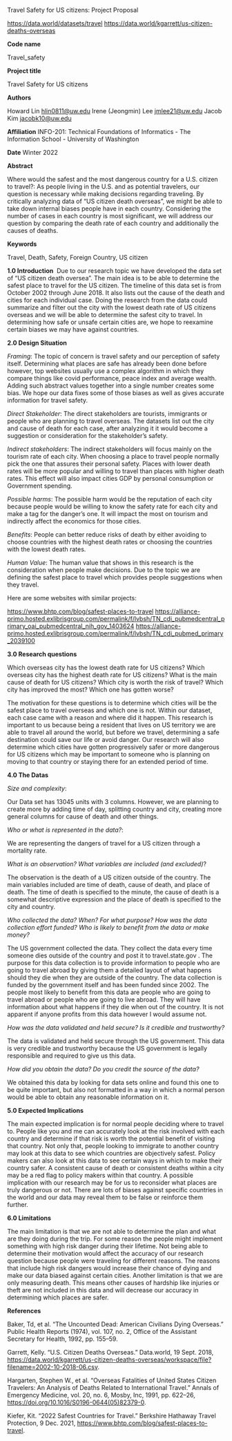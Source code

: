 Travel Safety for US citizens: Project Proposal 

https://data.world/datasets/travel
https://data.world/kgarrett/us-citizen-deaths-overseas

**Code name**

Travel_safety


**Project title**

Travel Safety for US citizens

**Authors**

Howard Lin hlin0811@uw.edu
Irene (Jeongmin) Lee jmlee21@uw.edu
Jacob Kim jacobk10@uw.edu

**Affiliation**
INFO-201: Technical Foundations of Informatics - The Information School - University of Washington

**Date**
Winter 2022

**Abstract**

Where would the safest and the most dangerous country for a U.S. citizen to travel?: As people living in the U.S. and as potential travelers, our question is necessary while making decisions regarding traveling. By critically analyzing data of “US citizen death overseas”, we might be able to take down internal biases people have in each country. Considering the number of cases in each country is most significant, we will address our question by comparing the death rate of each country and additionally the causes of deaths.

**Keywords**

Travel, Death, Safety, Foreign Country, US citizen


**1.0 Introduction**
​​
Due to our research topic we have developed the data set of “US citizen death oversea”. The main idea is to be able to determine the safest place to travel for the US citizen. The timeline of this data set is from October 2002 through June 2018. It also lists out the cause of the death and cities for each individual case. Doing the research from the data could summarize and filter out the city with the lowest death rate of US citizens overseas and we will be able to determine the safest city to travel. In determining how safe or unsafe certain cities are, we hope to reexamine certain biases we may have against countries.

**2.0 Design Situation**

_Framing_: The topic of concern is travel safety and our perception of safety itself. Determining what places are safe has already been done before however, top websites usually use a complex algorithm in which they compare things like covid performance, peace index and average wealth. Adding such abstract values together into a single number creates some bias. We hope our data fixes some of those biases as well as gives accurate information for travel safety.

_Direct Stakeholder_: The direct stakeholders are tourists, immigrants or people who are planning to travel overseas. The datasets list out the city and cause of death for each case, after analyzing it it would become a suggestion or consideration  for the stakeholder’s safety.

_Indirect stakeholders_: The indirect stakeholders will focus mainly on the tourism rate of each city. When choosing a place to travel people normally pick the one that assures their personal safety. Places with lower death rates will be more popular and willing to travel than places with higher death rates. This effect will also impact cities GDP by personal consumption or Government spending.

_Possible harms_: The possible harm would be the reputation of each city because people would be willing to know the safety rate for each city and make a tag for the danger’s one. It will impact the most on tourism and indirectly affect the economics for those cities.

_Benefits_: People can better reduce risks of death by either avoiding to choose countries with the highest death rates or choosing the countries with the lowest death rates.

_Human Value_: The human value that shows in this research is the consideration when people make decisions. Due to the topic we are defining the safest place to travel which provides people suggestions when they travel.

Here are some websites with similar projects:

https://www.bhtp.com/blog/safest-places-to-travel
https://alliance-primo.hosted.exlibrisgroup.com/permalink/f/lvbsh/TN_cdi_pubmedcentral_primary_oai_pubmedcentral_nih_gov_1403624
https://alliance-primo.hosted.exlibrisgroup.com/permalink/f/lvbsh/TN_cdi_pubmed_primary_2039100


**3.0 Research questions**

Which overseas city has the lowest death rate for US citizens?
Which overseas  city has the highest death rate for US citizens?
What is the main cause of death for US citizens?
Which city is worth the risk of travel?
Which city has improved the most? Which one has gotten worse?


The motivation for these questions is to determine which cities will be the safest place to travel overseas and which one is not. Within our dataset, each case came with a reason and where did it happen. This research is important to us because being a resident that lives on US territory we are able to travel all around the world, but before we travel, determining a safe destination could save our life or avoid danger. Our research will also determine which cities have gotten progressively safer or more dangerous for US citizens which may be important to someone who is planning on moving to that country or staying there for an extended period of time.

**4.0 The Datas**

_Size and complexity_:

Our Data set has 13045 units with 3 columns. However, we are planning to create more by adding time of day, splitting country and city, creating more general columns for cause of death and other things.

_Who or what is represented in the data?_:

We are representing the dangers of travel for a US citizen through a mortality rate.

_What is an observation? What variables are included (and excluded)_?

The observation is the death of a US citizen outside of the country. The main variables included are time of death, cause of death, and place of death. The time of death is specified to the minute, the cause of death is a somewhat descriptive expression and the place of death is specified to the city and country.

_Who  collected  the  data?  When?  For  what  purpose?  How  was  the  data  collection  effort funded? Who is likely to benefit from the data or make money?_

The US government collected the data. They collect the data every time someone dies outside of the country and post it to travel.state.gov . The purpose for this data collection is to provide information to people who are going to travel abroad by giving them a detailed layout of what happens should they die when they are outside of the country.  The data collection is funded by the government itself and has been funded since 2002. The people most likely to benefit from this data are people who are going to travel abroad or people who are going to live abroad. They will have information about what happens if they die when out of the country. It is not apparent if anyone profits from this data however I would assume not.

_How was the data validated and held secure?  Is it credible and trustworthy?_

The data is validated and held secure through the US government. This data is very credible and trustworthy because the US government is legally responsible and required to give us this data.

_How did you obtain the data? Do you credit the source of the data?_

We obtained this data by looking for data sets online and found this one to be quite important, but also not formatted in a way in which a normal person would be able to obtain any reasonable information on it.


**5.0 Expected Implications**

The main expected implication is for normal people deciding where to travel to. People like you and me can accurately look at the risk involved with each country and determine if that risk is worth the potential benefit of visiting that country.  Not only that, people looking to immigrate to another country may look at this data to see which countries are objectively safest. Policy makers can also look at this data to see certain ways in which to make their country safer. A consistent cause of death or consistent deaths within a city may be a red flag to policy makers within that country. A possible implication with our research may be for us to reconsider what places are truly dangerous or not. There are lots of biases against specific countries in the world and our data may reveal them to be false or reinforce them further.

**6.0 Limitations**

The main limitation is that we are not able to determine the plan and what are they doing during the trip. For some reason the people might implement something with high risk danger during their lifetime. Not being able to determine their motivation would affect the accuracy of our research question because people were traveling for different reasons. The reasons that include high risk dangers would increase their chance of dying and make our data biased against certain cities. Another limitation is that we are only measuring death. This means other causes of hardship like injuries or theft are not included in this data and will decrease our accuracy in determining which places are safer.

**References**

Baker, Td, et al. “The Uncounted Dead: American Civilians Dying Overseas.” Public Health Reports (1974), vol. 107, no. 2, Office of the Assistant Secretary for Health, 1992, pp. 155–59.

Garrett, Kelly. “U.S. Citizen Deaths Overseas.” Data.world, 19 Sept. 2018, https://data.world/kgarrett/us-citizen-deaths-overseas/workspace/file?filename=2002-10-2018-06.csv.

Hargarten, Stephen W., et al. “Overseas Fatalities of United States Citizen Travelers: An Analysis of Deaths Related to International Travel.” Annals of Emergency Medicine, vol. 20, no. 6, Mosby, Inc, 1991, pp. 622–26, https://doi.org/10.1016/S0196-0644(05)82379-0.

Kiefer, Kit. “2022 Safest Countries for Travel.” Berkshire Hathaway Travel Protection, 9 Dec. 2021, https://www.bhtp.com/blog/safest-places-to-travel.
